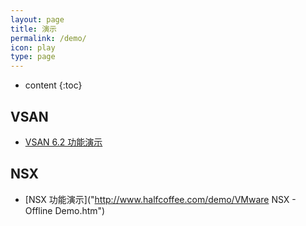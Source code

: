 ```yaml
---
layout: page
title: 演示
permalink: /demo/
icon: play
type: page
---
```


* content
{:toc}

## VSAN 
* [VSAN 6.2 功能演示](http://www.halfcoffee.com/demo/vsan-demo.html) 

## NSX

* [NSX 功能演示]("http://www.halfcoffee.com/demo/VMware NSX - Offline Demo.htm") 

